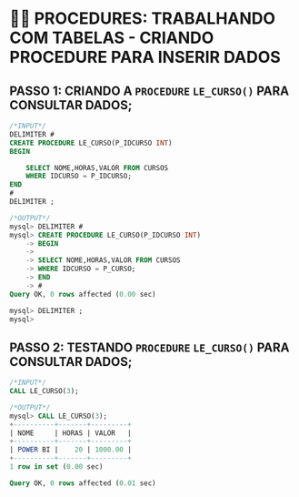 # 🔎📝 **PROCEDURES: TRABALHANDO COM TABELAS - CRIANDO PROCEDURE PARA INSERIR DADOS**


## **PASSO 1:** CRIANDO A `PROCEDURE` `LE_CURSO()` PARA CONSULTAR DADOS;
```SQL
/*INPUT*/
DELIMITER #
CREATE PROCEDURE LE_CURSO(P_IDCURSO INT)
BEGIN

	SELECT NOME,HORAS,VALOR FROM CURSOS
	WHERE IDCURSO = P_IDCURSO;
END
#
DELIMITER ;

/*OUTPUT*/
mysql> DELIMITER #
mysql> CREATE PROCEDURE LE_CURSO(P_IDCURSO INT)
    -> BEGIN
    ->
    -> SELECT NOME,HORAS,VALOR FROM CURSOS
    -> WHERE IDCURSO = P_CURSO;
    -> END
    -> #
Query OK, 0 rows affected (0.00 sec)

mysql> DELIMITER ;
mysql>
```

## **PASSO 2:** TESTANDO `PROCEDURE` `LE_CURSO()` PARA CONSULTAR DADOS;
```SQL
/*INPUT*/
CALL LE_CURSO(3);

/*OUTPUT*/
mysql> CALL LE_CURSO(3);
+----------+-------+---------+
| NOME     | HORAS | VALOR   |
+----------+-------+---------+
| POWER BI |    20 | 1000.00 |
+----------+-------+---------+
1 row in set (0.00 sec)

Query OK, 0 rows affected (0.01 sec)
```
